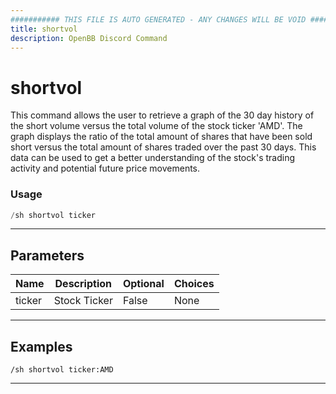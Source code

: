 ```yaml
---
########### THIS FILE IS AUTO GENERATED - ANY CHANGES WILL BE VOID ###########
title: shortvol
description: OpenBB Discord Command
---
```


# shortvol

This command allows the user to retrieve a graph of the 30 day history of the short volume versus the total volume of the stock ticker 'AMD'. The graph displays the ratio of the total amount of shares that have been sold short versus the total amount of shares traded over the past 30 days. This data can be used to get a better understanding of the stock's trading activity and potential future price movements.

### Usage

```python wordwrap
/sh shortvol ticker
```

---

## Parameters

| Name | Description | Optional | Choices |
| ---- | ----------- | -------- | ------- |
| ticker | Stock Ticker | False | None |


---

## Examples

```
/sh shortvol ticker:AMD
```

---
